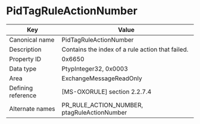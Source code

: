 # PidTagRuleActionNumber

| Key | Value |
|---|---|
| Canonical name | PidTagRuleActionNumber |
| Description | Contains the index of a rule action that failed. |
| Property ID | 0x6650 |
| Data type | PtypInteger32, 0x0003 |
| Area | ExchangeMessageReadOnly |
| Defining reference | [MS-OXORULE] section 2.2.7.4 |
| Alternate names | PR_RULE_ACTION_NUMBER, ptagRuleActionNumber |
